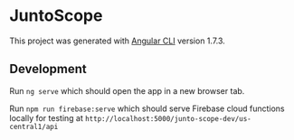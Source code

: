 # JuntoScope

This project was generated with [Angular CLI](https://github.com/angular/angular-cli) version 1.7.3.

## Development

Run `ng serve` which should open the app in a new browser tab.

Run `npm run firebase:serve` which should serve Firebase cloud functions locally for testing at `http://localhost:5000/junto-scope-dev/us-central1/api`
